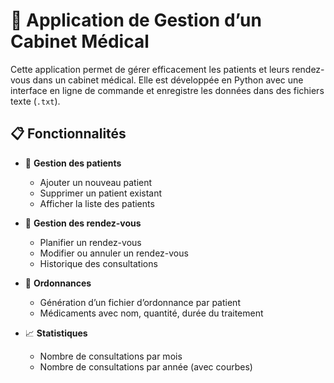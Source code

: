 # 🏥 Application de Gestion d’un Cabinet Médical

Cette application permet de gérer efficacement les patients et leurs rendez-vous dans un cabinet médical. Elle est développée en Python avec une interface en ligne de commande et enregistre les données dans des fichiers texte (`.txt`).

## 📋 Fonctionnalités

- 📁 **Gestion des patients**
  - Ajouter un nouveau patient
  - Supprimer un patient existant
  - Afficher la liste des patients

- 📅 **Gestion des rendez-vous**
  - Planifier un rendez-vous
  - Modifier ou annuler un rendez-vous
  - Historique des consultations

- 💊 **Ordonnances**
  - Génération d’un fichier d’ordonnance par patient
  - Médicaments avec nom, quantité, durée du traitement

- 📈 **Statistiques**
  - Nombre de consultations par mois
  - Nombre de consultations par année (avec courbes)

